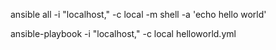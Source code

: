 ansible all -i "localhost," -c local -m shell -a 'echo hello world'

ansible-playbook -i "localhost," -c local helloworld.yml
